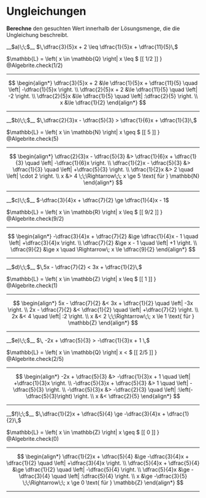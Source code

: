 <!--
version:  0.0.1

language: de

@style
input {
    text-align: center;
}

.flex-container {
    display: flex;
    flex-wrap: wrap;
    align-items: stretch;
    gap: 20px;
}

.flex-child {
    flex: 1;
    min-width: 350px;
    margin-right: 20px;
}

@media (max-width: 400px) {
    .flex-child {
        flex: 100%;
        margin-right: 0;
    }
}
@end

formula: \carry   \textcolor{red}{\scriptsize #1}
formula: \digit   \rlap{\carry{#1}}\phantom{#2}#2
formula: \permil  \text{‰}


import: https://raw.githubusercontent.com/LiaTemplates/Tikz-Jax/main/README.md

script: https://cdn.jsdelivr.net/gh/LiaTemplates/Tikz-Jax@main/dist/index.js

import: https://raw.githubusercontent.com/liaTemplates/algebrite/master/README.md

import: https://raw.githubusercontent.com/LiaTemplates/GGBScript/refs/heads/main/README.md





tags: Bruchrechnung, Mengen, negative Zahlen, Bruchrechnung, mittel, normal, Berechnen

comment: Die Lösungsmenge braucht noch einen Wert, findest du diesen? Achte auf die Mengen und Vorzeichen.

author: Martin Lommatzsch

-->




# Ungleichungen




**Berechne** den gesuchten Wert innerhalb der Lösungsmenge, die die Ungleichung beschreibt.


<section class="flex-container">
<div class="flex-child">
__$a)\;\;$__ $\,\dfrac{3}{5}x + 2 \leq \dfrac{1}{5}x + \dfrac{11}{5}\,$ 

<!-- data-solution-button="5"-->
$\mathbb{L} = \left\{ x \in \mathbb{Q} \right| x \leq $   [[  1/2  ]]   $\left.   \right\}$
@Algebrite.check(1/2)
******************
$$
\begin{align*}
\dfrac{3}{5}x + 2 &\le \dfrac{1}{5}x + \dfrac{11}{5} \quad \left| -\dfrac{1}{5}x \right. \\
\dfrac{2}{5}x + 2 &\le \dfrac{11}{5} \quad \left| -2 \right. \\
\dfrac{2}{5}x &\le \dfrac{1}{5} \quad \left| :\dfrac{2}{5} \right. \\
x &\le \dfrac{1}{2}
\end{align*}
$$
******************
</div>

<div class="flex-child">
__$b)\;\;$__ $\,\dfrac{2}{3}x - \dfrac{5}{3} > \dfrac{1}{6}x + \dfrac{1}{3}\,$ 

<!-- data-solution-button="5"-->
$\mathbb{L} = \left\{ x \in \mathbb{N} \right| x \geq $   [[  5  ]]   $\left.   \right\}$
@Algebrite.check(5)
******************
$$
\begin{align*}
\dfrac{2}{3}x - \dfrac{5}{3} &> \dfrac{1}{6}x + \dfrac{1}{3} \quad \left| -\dfrac{1}{6}x \right. \\
\dfrac{1}{2}x - \dfrac{5}{3} &> \dfrac{1}{3} \quad \left| +\dfrac{5}{3} \right. \\
\dfrac{1}{2}x &> 2 \quad \left| \cdot 2 \right. \\
x &> 4 \;\;\Rightarrow\;\; x \ge 5 \text{ für } \mathbb{N}
\end{align*}
$$
******************
</div>

<div class="flex-child">
__$c)\;\;$__ $-\dfrac{3}{4}x + \dfrac{7}{2} \ge \dfrac{1}{4}x - 1$ 

<!-- data-solution-button="5"-->
$\mathbb{L} = \left\{ x \in \mathbb{R} \right| x \leq $   [[  9/2  ]]   $\left.   \right\}$
@Algebrite.check(9/2)
******************
$$
\begin{align*}
-\dfrac{3}{4}x + \dfrac{7}{2} &\ge \dfrac{1}{4}x - 1 \quad \left| +\dfrac{3}{4}x \right. \\
\dfrac{7}{2} &\ge x - 1 \quad \left| +1 \right. \\
\dfrac{9}{2} &\ge x \quad \Rightarrow\; x \le \dfrac{9}{2}
\end{align*}
$$
******************
</div>

<div class="flex-child">
__$d)\;\;$__ $\,5x - \dfrac{7}{2} < 3x + \dfrac{1}{2}\,$ 

<!-- data-solution-button="5"-->
$\mathbb{L} = \left\{ x \in \mathbb{Z} \right| x \leq $   [[  1  ]]   $\left.   \right\}$
@Algebrite.check(1)
******************
$$
\begin{align*}
5x - \dfrac{7}{2} &< 3x + \dfrac{1}{2} \quad \left| -3x \right. \\
2x - \dfrac{7}{2} &< \dfrac{1}{2} \quad \left| +\dfrac{7}{2} \right. \\
2x &< 4 \quad \left| :2 \right. \\
x &< 2 \;\;\Rightarrow\;\; x \le 1 \text{ für } \mathbb{Z}
\end{align*}
$$
******************
</div>

<div class="flex-child">
__$e)\;\;$__ $\, -2x + \dfrac{5}{3} > -\dfrac{1}{3}x + 1 \,$ 

<!-- data-solution-button="5"-->
$\mathbb{L} = \left\{ x \in \mathbb{Q} \right| x < $   [[  2/5  ]]   $\left.   \right\}$
@Algebrite.check(2/5)
******************
$$
\begin{align*}
-2x + \dfrac{5}{3} &> -\dfrac{1}{3}x + 1 \quad \left| +\dfrac{1}{3}x \right. \\
-\dfrac{5}{3}x + \dfrac{5}{3} &> 1 \quad \left| -\dfrac{5}{3} \right. \\
-\dfrac{5}{3}x &> -\dfrac{2}{3} \quad \left| :\left(-\dfrac{5}{3}\right) \right. \\
x &< \dfrac{2}{5}
\end{align*}
$$
******************
</div>

<div class="flex-child">
__$f)\;\;$__ $\,\dfrac{1}{2}x + \dfrac{5}{4} \ge -\dfrac{3}{4}x + \dfrac{1}{2}\,$ 

<!-- data-solution-button="5"-->
$\mathbb{L} = \left\{ x \in \mathbb{Z} \right| x \geq $   [[  0  ]]   $\left.   \right\}$
@Algebrite.check(0)
******************
$$
\begin{align*}
\dfrac{1}{2}x + \dfrac{5}{4} &\ge -\dfrac{3}{4}x + \dfrac{1}{2} \quad \left| +\dfrac{3}{4}x \right. \\
\dfrac{5}{4}x + \dfrac{5}{4} &\ge \dfrac{1}{2} \quad \left| -\dfrac{5}{4} \right. \\
\dfrac{5}{4}x &\ge -\dfrac{3}{4} \quad \left| :\dfrac{5}{4} \right. \\
x &\ge -\dfrac{3}{5} \;\;\Rightarrow\;\; x \ge 0 \text{ für } \mathbb{Z}
\end{align*}
$$
******************
</div>
</section>













